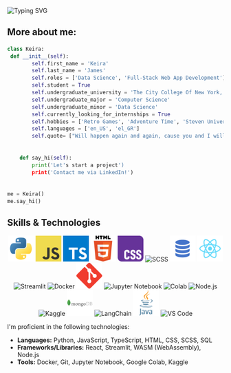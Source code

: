 
![Typing SVG](https://readme-typing-svg.herokuapp.com?font=Fira+Code&size=31&duration=2000&pause=1000&color=DAB1DA&width=1400&lines=Howdy!+My+name+is+Keira+:D;I+am+a+CS+student+and+I+love+to+learn!;I+study+computer+science+because+there+is+and+always+will+be+more+to+learn!;Follow+along+and+code+with+me+:3)



## More about me:
```python
class Keira:
 def __init__(self):
        self.first_name = 'Keira'
        self.last_name = 'James'
        self.roles = ['Data Science', 'Full-Stack Web App Development']
        self.student = True
        self.undergraduate_university = 'The City College Of New York, Brooklyn College'
        self.undergraduate_major = 'Computer Science'
        self.undergraduate_minor = 'Data Science'
        self.currently_looking_for_internships = True
        self.hobbies = ['Retro Games', 'Adventure Time', 'Steven Universe']
        self.languages = ['en_US', 'el_GR']
        self.quote= ["Will happen again and again, cause you and I will always be back then:)"]
      

    def say_hi(self):
        print('Let's start a project')
        print('Contact me via LinkedIn!')


me = Keira()
me.say_hi()


```


## Skills & Technologies

<p align="center">
  <img src="https://raw.githubusercontent.com/github/explore/80688e429a7d4ef2fca1e82350fe8e3517d3494d/topics/python/python.png" alt="Python" width="60">
  <img src="https://raw.githubusercontent.com/github/explore/80688e429a7d4ef2fca1e82350fe8e3517d3494d/topics/javascript/javascript.png" alt="JavaScript" width="60">
  <img src="https://raw.githubusercontent.com/github/explore/80688e429a7d4ef2fca1e82350fe8e3517d3494d/topics/typescript/typescript.png" alt="TypeScript" width="60">
  <img src="https://raw.githubusercontent.com/github/explore/80688e429a7d4ef2fca1e82350fe8e3517d3494d/topics/html/html.png" alt="HTML" width="60">
  <img src="https://raw.githubusercontent.com/github/explore/80688e429a7d4ef2fca1e82350fe8e3517d3494d/topics/css/css.png" alt="CSS" width="60">
  <img src="https://sass-lang.com/assets/img/styleguide/seal-color.png" alt="SCSS" width="60">
  <img src="https://raw.githubusercontent.com/github/explore/80688e429a7d4ef2fca1e82350fe8e3517d3494d/topics/sql/sql.png" alt="SQL" width="60">
  <img src="https://raw.githubusercontent.com/github/explore/80688e429a7d4ef2fca1e82350fe8e3517d3494d/topics/react/react.png" alt="React" width="60">
  <img src="https://streamlit.io/images/brand/streamlit-mark-color.svg" alt="Streamlit" width="60">
  <img src="https://www.docker.com/wp-content/uploads/2023/07/Moby-logo.png" alt="Docker" width="60">
  <img src="https://raw.githubusercontent.com/github/explore/80688e429a7d4ef2fca1e82350fe8e3517d3494d/topics/git/git.png" alt="Git" width="60">
  <img src="https://jupyter.org/assets/homepage/main-logo.svg" alt="Jupyter Notebook" width="60">
  <img src="https://www.tensorflow.org/static_files/Colab-128px.png" alt="Colab" width="60">
  <img src="https://nodejs.org/static/images/logos/nodejs-new-pantone-black.svg" alt="Node.js" width="60">
  <img src="https://www.kaggle.com/static/images/site-logo.png" alt="Kaggle" width="60">
  <img src="https://raw.githubusercontent.com/github/explore/80688e429a7d4ef2fca1e82350fe8e3517d3494d/topics/mongodb/mongodb.png" alt="MongoDB" width="60">
  <img src="https://avatars.githubusercontent.com/u/104624245?s=200&v=4" alt="LangChain" width="60">
  <img src="https://raw.githubusercontent.com/github/explore/80688e429a7d4ef2fca1e82350fe8e3517d3494d/topics/java/java.png" alt="Java" width="60">
  <img src="https://code.visualstudio.com/assets/apple-touch-icon.png" alt="VS Code" width="60">
</p>

I'm proficient in the following technologies:

- **Languages:** Python, JavaScript, TypeScript, HTML, CSS, SCSS, SQL
- **Frameworks/Libraries:** React, Streamlit, WASM (WebAssembly), Node.js
- **Tools:** Docker, Git, Jupyter Notebook, Google Colab, Kaggle
